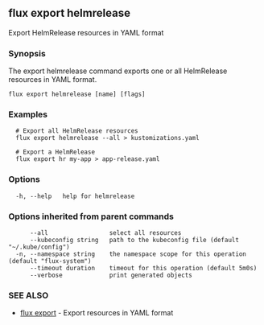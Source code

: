 ## flux export helmrelease

Export HelmRelease resources in YAML format

### Synopsis

The export helmrelease command exports one or all HelmRelease resources in YAML format.

```
flux export helmrelease [name] [flags]
```

### Examples

```
  # Export all HelmRelease resources
  flux export helmrelease --all > kustomizations.yaml

  # Export a HelmRelease
  flux export hr my-app > app-release.yaml

```

### Options

```
  -h, --help   help for helmrelease
```

### Options inherited from parent commands

```
      --all                 select all resources
      --kubeconfig string   path to the kubeconfig file (default "~/.kube/config")
  -n, --namespace string    the namespace scope for this operation (default "flux-system")
      --timeout duration    timeout for this operation (default 5m0s)
      --verbose             print generated objects
```

### SEE ALSO

* [flux export](flux_export.md)	 - Export resources in YAML format

